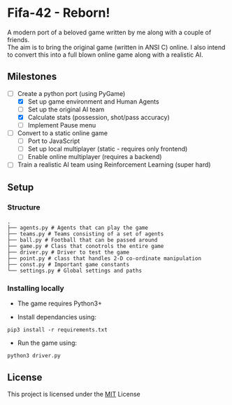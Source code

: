 # Fifa-42 - Reborn!
A modern port of a beloved game written by me along with a couple of friends.  
The aim is to bring the original game (written in ANSI C) online.
I also intend to convert this into a full blown online game along with a realistic AI.

## Milestones
- [ ] Create a python port (using PyGame)
  - [x] Set up game environment and Human Agents
  - [ ] Set up the original AI team
  - [x] Calculate stats (possession, shot/pass accuracy)
  - [ ] Implement Pause menu
- [ ] Convert to a static online game
  - [ ] Port to JavaScript
  - [ ] Set up local multiplayer (static - requires only frontend)
  - [ ] Enable online multiplayer (requires a backend)
- [ ] Train a realistic AI team using Reinforcement Learning (super hard)

## Setup
### Structure
```terminal
.
├── agents.py # Agents that can play the game
├── teams.py # Teams consisting of a set of agents
├── ball.py # Football that can be passed around
├── game.py # Class that conotrols the entire game
├── driver.py # Driver to test the game
├── point.py # class that handles 2-D co-ordinate manipulation
├── const.py # Important game constants
└── settings.py # Global settings and paths
```

### Installing locally
* The game requires Python3+  

* Install dependancies using:  
```terminal
pip3 install -r requirements.txt
```

* Run the game using:  
```terminal
python3 driver.py
```

## License
This project is licensed under the [MIT](https://opensource.org/licenses/MIT) License
